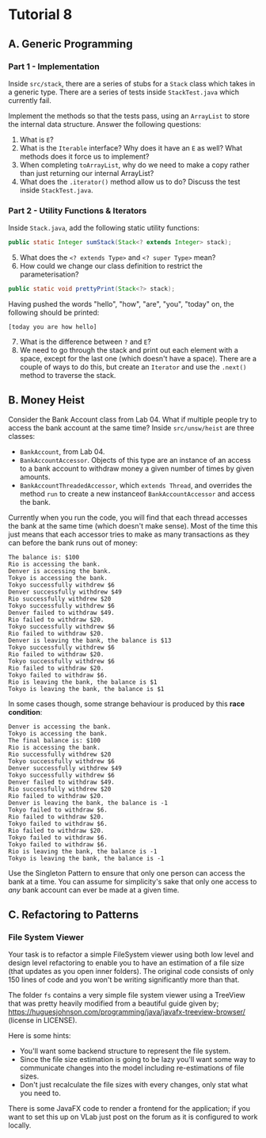 # Tutorial 8

## A. Generic Programming

### Part 1 - Implementation

Inside `src/stack`, there are a series of stubs for a `Stack` class which takes in a generic type. There are a series of tests inside `StackTest.java` which currently fail. 

Implement the methods so that the tests pass, using an `ArrayList` to store the internal data structure. Answer the following questions:

1. What is `E`? 
2. What is the `Iterable` interface? Why does it have an `E` as well? What methods does it force us to implement?
3. When completing `toArrayList`, why do we need to make a copy rather than just returning our internal ArrayList?
4. What does the `.iterator()` method allow us to do? Discuss the test inside `StackTest.java`.

### Part 2 - Utility Functions & Iterators

Inside `Stack.java`, add the following static utility functions:

```java
public static Integer sumStack(Stack<? extends Integer> stack);
```

5. What does the `<? extends Type>` and `<? super Type>` mean?
6. How could we change our class definition to restrict the parameterisation?

```java
public static void prettyPrint(Stack<?> stack);
```

Having pushed the words "hello", "how", "are", "you", "today" on, the following should be printed:

```
[today you are how hello]
```

7. What is the difference between `?` and `E`?
8. We need to go through the stack and print out each element with a space, except for the last one (which doesn't have a space). There are a couple of ways to do this, but create an `Iterator` and use the `.next()` method to traverse the stack.

## B. Money Heist

Consider the Bank Account class from Lab 04. What if multiple people try to access the bank account at the same time? Inside `src/unsw/heist` are three classes:

* `BankAccount`, from Lab 04.
* `BankAccountAccessor`. Objects of this type are an instance of an access to a bank account to withdraw money a given number of times by given amounts.
* `BankAccountThreadedAccessor`, which `extends Thread`, and overrides the method `run` to create a new instanceof `BankAccountAccessor` and access the bank.

Currently when you run the code, you will find that each thread accesses the bank at the same time (which doesn't make sense). Most of the time this just means that each accessor tries to make as many transactions as they can before the bank runs out of money:

```
The balance is: $100
Rio is accessing the bank.
Denver is accessing the bank.
Tokyo is accessing the bank.
Tokyo successfully withdrew $6
Denver successfully withdrew $49
Rio successfully withdrew $20
Tokyo successfully withdrew $6
Denver failed to withdraw $49.
Rio failed to withdraw $20.
Tokyo successfully withdrew $6
Rio failed to withdraw $20.
Denver is leaving the bank, the balance is $13
Tokyo successfully withdrew $6
Rio failed to withdraw $20.
Tokyo successfully withdrew $6
Rio failed to withdraw $20.
Tokyo failed to withdraw $6.
Rio is leaving the bank, the balance is $1
Tokyo is leaving the bank, the balance is $1
```

In some cases though, some strange behaviour is produced by this **race condition**: 

```
Denver is accessing the bank.
Tokyo is accessing the bank.
The final balance is: $100
Rio is accessing the bank.
Rio successfully withdrew $20
Tokyo successfully withdrew $6
Denver successfully withdrew $49
Tokyo successfully withdrew $6
Denver failed to withdraw $49.
Rio successfully withdrew $20
Rio failed to withdraw $20.
Denver is leaving the bank, the balance is -1
Tokyo failed to withdraw $6.
Rio failed to withdraw $20.
Tokyo failed to withdraw $6.
Rio failed to withdraw $20.
Tokyo failed to withdraw $6.
Tokyo failed to withdraw $6.
Rio is leaving the bank, the balance is -1
Tokyo is leaving the bank, the balance is -1
```

Use the Singleton Pattern to ensure that only one person can access the bank at a time. You can assume for simplicity's sake that only one access to *any* bank account can ever be made at a given time.


## C. Refactoring to Patterns

### File System Viewer

Your task is to refactor a simple FileSystem viewer using both low level and design level refactoring to enable you to have an estimation of a file size (that updates as you open inner folders).  The original code consists of only 150 lines of code and you won't be writing significantly more than that.

The folder `fs` contains a very simple file system viewer using a TreeView that was pretty heavily modified from a beautiful guide given by; https://huguesjohnson.com/programming/java/javafx-treeview-browser/ (license in LICENSE).

Here is some hints:
- You'll want some backend structure to represent the file system.
- Since the file size estimation is going to be lazy you'll want some way to communicate changes into the model including re-estimations of file sizes.
- Don't just recalculate the file sizes with every changes, only stat what you need to.

There is some JavaFX code to render a frontend for the application; if you want to set this up on VLab just post on the forum as it is configured to work locally.